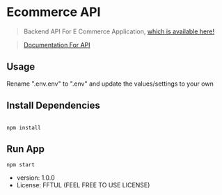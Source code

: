 # Ecommerce API

> Backend API For E Commerce Application, [which is available here!](https://github.com/sandeepDevJs/ecommerceProject)

> [Documentation For API](https://documenter.getpostman.com/view/12289426/TWDUryKg)

## Usage

Rename ".env.env" to ".env" and update the values/settings to your own

## Install Dependencies

```

npm install

```

## Run App

```
npm start

```

- version: 1.0.0
- License: FFTUL (FEEL FREE TO USE LICENSE)
